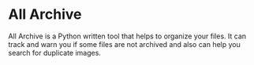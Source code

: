 All Archive
===========

All Archive is a Python written tool that helps to organize your files. It can
track and warn you if some files are not archived and also can help you search
for duplicate images.
